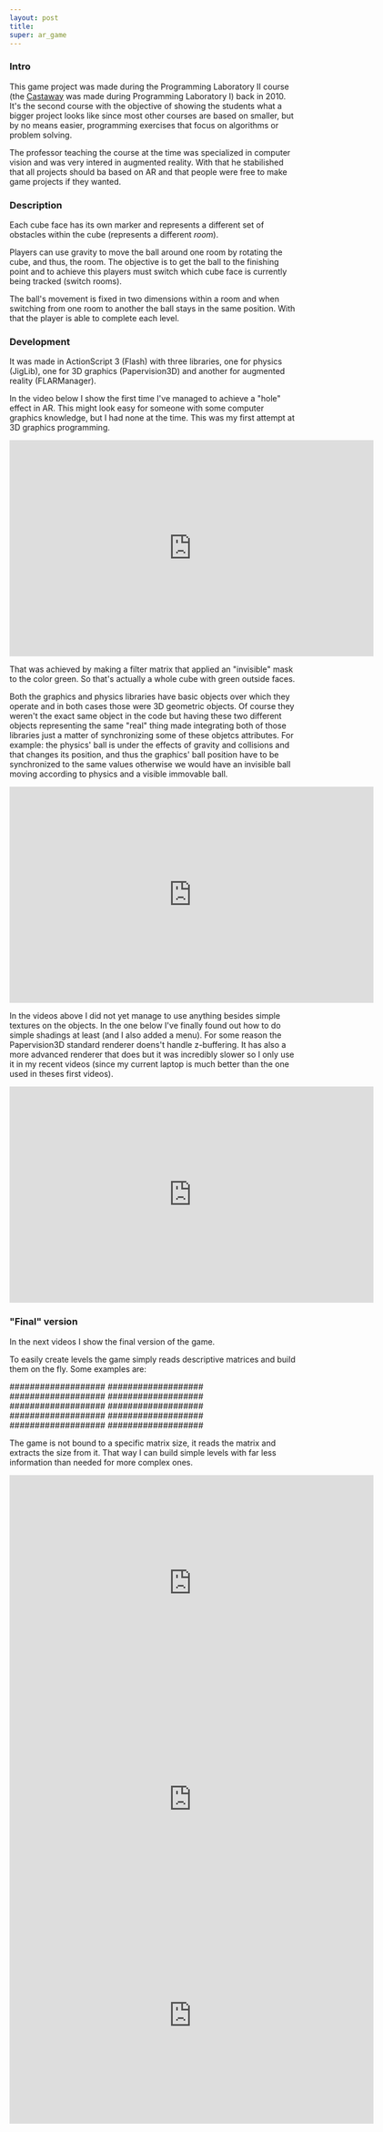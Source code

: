 ```yaml
---
layout: post
title: 
super: ar_game
---
```


### Intro

This game project was made during the Programming Laboratory II course (the <a href="{{ site.baseurl }}castaway/">Castaway</a> was made during Programming Laboratory I) back in 2010. It's the second course with the objective of showing the students what a bigger project looks like since most other courses are based on smaller, but by no means easier, programming exercises that focus on algorithms or problem solving.

The professor teaching the course at the time was specialized in computer vision and was very intered in augmented reality. With that he stabilished that all projects should ba based on AR and that people were free to make game projects if they wanted.

### Description

Each cube face has its own marker and represents a different set of obstacles within the cube (represents a different _room_).

Players can use gravity to move the ball around one room by rotating the cube, and thus, the room. The objective is to get the ball to the finishing point and to achieve this players must switch which cube face is currently being tracked (switch rooms).

The ball's movement is fixed in two dimensions within a room and when switching from one room to another the ball stays in the same position. With that the player is able to complete each level.

### Development

It was made in ActionScript 3 (Flash) with three libraries, one for physics (JigLib), one for 3D graphics (Papervision3D) and another for augmented reality (FLARManager).

In the video below I show the first time I've managed to achieve a "hole" effect in AR. This might look easy for someone with some computer graphics knowledge, but I had none at the time. This was my first attempt at 3D graphics programming.

<iframe width="640" height="380" src="http://www.youtube.com/embed/_bcb7aV6zTg" frameborder="0" allowfullscreen></iframe>

That was achieved by making a filter matrix that applied an "invisible" mask to the color green. So that's actually a whole cube with green outside faces.

Both the graphics and physics libraries have basic objects over which they operate and in both cases those were 3D geometric objects. Of course they weren't the exact same object in the code but having these two different objects representing the same "real" thing made integrating both of those libraries just a matter of synchronizing some of these objetcs attributes. For example: the physics' ball is under the effects of gravity and collisions and that changes its position, and thus the graphics' ball position have to be synchronized to the same values otherwise we would have an invisible ball moving according to physics and a visible immovable ball.

<iframe width="640" height="380" src="http://www.youtube.com/embed/l2Y8p3s_5k8" frameborder="0" allowfullscreen></iframe>
<br>

In the videos above I did not yet manage to use anything besides simple textures on the objects. In the one below I've finally found out how to do simple shadings at least (and I also added a menu). For some reason the Papervision3D standard renderer doens't handle z-buffering. It has also a more advanced renderer that does but it was incredibly slower so I only use it in my recent videos (since my current laptop is much better than the one used in theses first videos).

<iframe width="640" height="380" src="http://www.youtube.com/embed/st9zMsYVs_E" frameborder="0" allowfullscreen></iframe>

### "Final" version

In the next videos I show the final version of the game.

To easily create levels the game simply reads descriptive matrices and build them on the fly. Some examples are:

###################
###################
###################
###################
###################
###################
###################
###################
###################
###################

The game is not bound to a specific matrix size, it reads the matrix and extracts the size from it. That way I can build simple levels with far less information than needed for more complex ones.

<iframe width="640" height="380" src="http://www.youtube.com/embed/T6PMxGAjBeE" frameborder="0" allowfullscreen></iframe>

<iframe width="640" height="380" src="http://www.youtube.com/embed/sMptS2Nfar0" frameborder="0" allowfullscreen></iframe>

<iframe width="640" height="380" src="http://www.youtube.com/embed/TPY2e6tHm_g" frameborder="0" allowfullscreen></iframe>